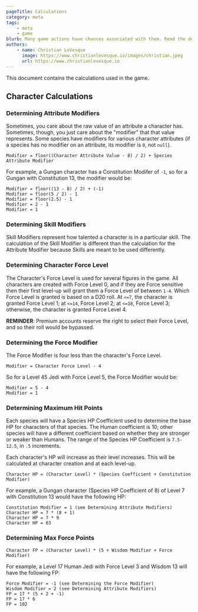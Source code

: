 ```yaml
---
pageTitle: Calculations
category: meta
tags:
    - meta
    - game
blurb: Many game actions have chances associated with them. Read the documentation of how calculations are performed.
authors:
    - name: Christian LeVesque
      image: https://www.christianlevesque.io/images/christian.jpeg
      url: https://www.christianlevesque.io
---
```


This document contains the calculations used in the game.

## Character Calculations

### Determining Attribute Modifiers

Sometimes, you care about the raw value of an attribute a character has. Sometimes, though, you just care about the "modifier" that that value represents. Some species have modifiers for various character attributes (if a species has no modifier on an attribute, its modifier is `0`, not `null`).

```text
Modifier = floor((Character Attribute Value - 8) / 2) + Species Attribute Modifier
```

For example, a Gungan character has a Constitution Modifer of `-1`, so for a Gungan with Constitution 13, the modifier would be:

```text
Modifier = floor((13 - 8) / 2) + (-1)
Modifier = floor(5 / 2) - 1
Modifier = floor(2.5) - 1
Modifier = 2 - 1
Modifier = 1
```

### Determining Skill Modifiers

Skill Modifiers represent how talented a character is in a particular skill. The calculation of the Skill Modifier is different than the calculation for the Attribute Modifier because Skills are meant to be used differently.

### Determining Character Force Level

The Character's Force Level is used for several figures in the game. All characters are created with Force Level 0, and if they are Force sensitive then their first level-up will grant them a Force Level of between `1-4`. Which Force Level is granted is based on a D20 roll. At `<=7`, the character is granted Force Level 1; at `<=14`, Force Level 2; at `<=18`, Force Level 3; otherwise, the character is granted Force Level 4.

**REMINDER**: Premium accounts reserve the right to select their Force Level, and so their roll would be bypassed.

### Determining the Force Modifier

The Force Modifier is four less than the character's Force Level.

```text
Modifier = Character Force Level - 4
```

So for a Level 45 Jedi with Force Level 5, the Force Modifier would be:

```text
Modifier = 5 - 4
Modifier = 1
```

### Determining Maximum Hit Points

Each species will have a Species HP Coefficient used to determine the base HP for characters of that species. The Human coefficient is 10; other species will have a different coefficient based on whether they are stronger or weaker than Humans. The range of the Species HP Coefficient is `7.5-12.5`, in `.5` increments.

Each character's HP will increase as their level increases. This will be calculated at character creation and at each level-up.

```text
Character HP = (Character Level) * (Species Coefficient + Constitution Modifier)
```

For example, a Gungan character (Species HP Coefficient of 8) of Level 7 with Constitution 13 would have the following HP:

```text
Constitution Modifier = 1 (see Determining Attribute Modifiers)
Character HP = 7 * (8 + 1)
Character HP = 7 * 9
Character HP = 63
```

### Determining Max Force Points

```text
Character FP = (Character Level) * (5 + Wisdom Modifier + Force Modifier)
```

For example, a Level 17 Human Jedi with Force Level 3 and Wisdom 13 will have the following FP:

```text
Force Modifier = -1 (see Determining the Force Modifier)
Wisdom Modifier = 2 (see Determining Attribute Modifiers)
FP = 17 * (5 + 2 + -1)
FP = 17 * 6
FP = 102
```